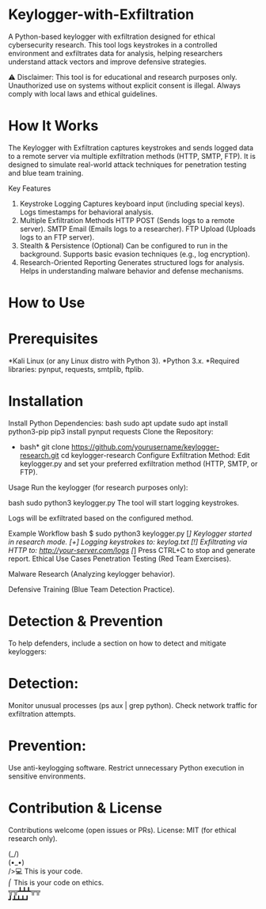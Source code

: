 # Keylogger-with-Exfiltration
A Python-based keylogger with exfiltration designed for ethical cybersecurity research. 
 This tool logs keystrokes in a controlled environment and exfiltrates data for analysis, helping researchers understand attack vectors and improve defensive strategies.


⚠️ Disclaimer:
This tool is for educational and research purposes only. Unauthorized use on systems without explicit consent is illegal. Always comply with local laws and ethical guidelines.



# How It Works
The Keylogger with Exfiltration captures keystrokes and sends logged data to a remote server via multiple exfiltration methods (HTTP, SMTP, FTP). It is designed to simulate real-world attack techniques for penetration testing and blue team training.

Key Features
1) Keystroke Logging
  Captures keyboard input (including special keys).
  Logs timestamps for behavioral analysis.
2) Multiple Exfiltration Methods
  HTTP POST (Sends logs to a remote server).
  SMTP Email (Emails logs to a researcher).
  FTP Upload (Uploads logs to an FTP server).
3) Stealth & Persistence (Optional)
  Can be configured to run in the background.
  Supports basic evasion techniques (e.g., log encryption).
4) Research-Oriented Reporting
   Generates structured logs for analysis.
   Helps in understanding malware behavior and defense mechanisms.

# How to Use

# Prerequisites
*Kali Linux (or any Linux distro with Python 3).
*Python 3.x.
*Required libraries: pynput, requests, smtplib, ftplib.

# Installation
Install Python Dependencies:
bash
sudo apt update
sudo apt install python3-pip
pip3 install pynput requests
Clone the Repository:

* bash*
git clone https://github.com/yourusername/keylogger-research.git
cd keylogger-research
Configure Exfiltration Method:
Edit keylogger.py and set your preferred exfiltration method (HTTP, SMTP, or FTP).

Usage
Run the keylogger (for research purposes only):

bash
sudo python3 keylogger.py
The tool will start logging keystrokes.

Logs will be exfiltrated based on the configured method.

Example Workflow
bash
$ sudo python3 keylogger.py
[*] Keylogger started in research mode.
[+] Logging keystrokes to: keylog.txt
[!] Exfiltrating via HTTP to: http://your-server.com/logs
[*] Press CTRL+C to stop and generate report.
Ethical Use Cases
Penetration Testing (Red Team Exercises).

Malware Research (Analyzing keylogger behavior).

Defensive Training (Blue Team Detection Practice).

# Detection & Prevention
To help defenders, include a section on how to detect and mitigate keyloggers:
 # Detection:
   Monitor unusual processes (ps aux | grep python).
   Check network traffic for exfiltration attempts.
  # Prevention:
   Use anti-keylogging software.
   Restrict unnecessary Python execution in sensitive environments.
   

# Contribution & License
Contributions welcome (open issues or PRs).
License: MIT (for ethical research only).

  (\_/)  
  (•_•)  
  />💻  This is your code.  
  ⎛  This is your code on ethics.  
   ╦╦┻┻┻╦╦  
   ┛┻┻┻┛  
